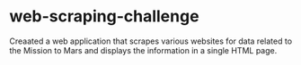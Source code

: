 # web-scraping-challenge
Creaated a web application that scrapes various websites for data related to the Mission to Mars and displays the information in a single HTML page. 

